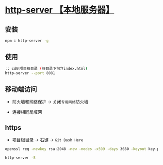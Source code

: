 # [http-server 【本地服务器】](https://github.com/http-party/http-server)

## 安装
```bash
npm i http-server -g
```

## 使用
```bash
:: cd到项目根目录 (根目录下包含index.html)
http-server --port 8081
```

## 移动端访问
* 防火墙和网络保护 -> 关闭`专用网络`防火墙

* 连接相同局域网

## https
* 项目根目录 -> 右键 -> `Git Bash Here`
```bash
openssl req -newkey rsa:2048 -new -nodes -x509 -days 3650 -keyout key.pem -out cert.pem
```

```bash
http-server -S
```
